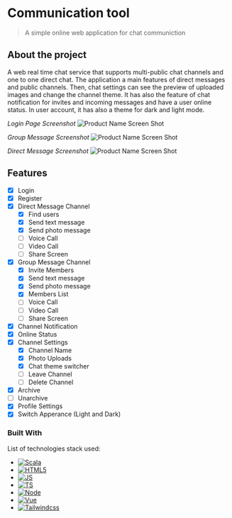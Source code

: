 # Communication tool
> A simple online web application for chat communiction

## About the project

A web real time chat service that supports multi-public chat channels and one to one direct chat. The application a main features of direct messages and public channels. Then, chat settings can see the preview of uploaded images and change the channel theme. It has also the feature of chat notification for invites and incoming messages and have a user online status. In user account, it has also a theme for dark and light mode.

*Login Page Screenshot*
![Product Name Screen Shot][screenshot-one]

*Group Message Screenshot*
![Product Name Screen Shot][screenshot-two]

*Direct Message Screenshot*
![Product Name Screen Shot][screenshot-three]

## Features
- [x] Login
- [x] Register
- [x] Direct Message Channel
    - [x] Find users
    - [x] Send text message
    - [x] Send photo message
    - [ ] Voice Call
    - [ ] Video Call
    - [ ] Share Screen
- [x] Group Message Channel
    - [x] Invite Members
    - [x] Send text message
    - [x] Send photo message
    - [x] Members List
    - [ ] Voice Call
    - [ ] Video Call
    - [ ] Share Screen
- [x] Channel Notification
- [x] Online Status
- [x] Channel Settings
    - [x] Channel Name
    - [x] Photo Uploads
    - [x] Chat theme switcher
    - [ ] Leave Channel
    - [ ] Delete Channel
- [x] Archive
- [ ] Unarchive
- [x] Profile Settings
- [x] Switch Apperance (Light and Dark) 

### Built With

List of technologies stack used:

* [![Scala][Scala]][Scala-url]
* [![HTML5][HTML5]][HTML5-url]
* [![JS][JS]][JS-url]
* [![TS][TS]][TS-url]
* [![Node][Node]][Node-url]
* [![Vue][Vue]][Vue-url]
* [![Tailwindcss][Tailwindcss]][Tailwindcss-url]

<!-- MARKDOWN LINKS & IMAGES -->
[screenshot-one]: https://github.com/Vauldex-Technologies-Inc/jibber-client/assets/169636389/229734d1-8eb9-4f22-971b-fd85b89f6457
[screenshot-two]: https://github.com/Vauldex-Technologies-Inc/jibber-client/assets/169636389/d616d1d1-449f-405d-822c-9059c820b2b7
[screenshot-three]: https://github.com/Vauldex-Technologies-Inc/jibber-client/assets/169636389/1f9a0244-0c99-44b1-b8f2-e41dbf57998d
[Scala-url]: https://www.scala-lang.org/
[Scala]: https://img.shields.io/badge/Scala-DC322F?style=for-the-badge&logo=scala&logoColor=FFFFFF
[HTML5-url]: https://developer.mozilla.org/en-US/docs/Web/HTML
[HTML5]: https://img.shields.io/badge/HTML5-E34F26?style=for-the-badge&logo=html5&logoColor=FFFFFF
[JS-url]: https://developer.mozilla.org/en-US/docs/Web/JavaScript
[JS]: https://img.shields.io/badge/Javascript-000000?style=for-the-badge&logo=javascript&logoColor=F7DF1E
[TS-url]: https://www.typescriptlang.org/
[TS]: https://img.shields.io/badge/TYPESCRIPT-3178C6?style=for-the-badge&logo=typescript&logoColor=FFFFFF
[Node-url]: https://nodejs.org/en
[Node]: https://img.shields.io/badge/Node.js-5FA04E?style=for-the-badge&logo=nodedotjs&logoColor=FFFFFF
[Vue-url]: https://vuejs.org/
[Vue]: https://img.shields.io/badge/Vue.JS-35495E?style=for-the-badge&logo=vuedotjs&logoColor=4FC08D
[Tailwindcss-url]: https://tailwindcss.com/
[Tailwindcss]: https://img.shields.io/badge/TailwindCSS-35495E?style=for-the-badge&logo=tailwindcss&logoColor=06B6D4
